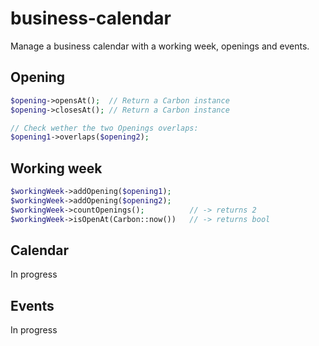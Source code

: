 # business-calendar
Manage a business calendar with a working week, openings and events.

## Opening
```php
$opening->opensAt();  // Return a Carbon instance
$opening->closesAt(); // Return a Carbon instance

// Check wether the two Openings overlaps:
$opening1->overlaps($opening2);
```

## Working week
```php
$workingWeek->addOpening($opening1);
$workingWeek->addOpening($opening2);
$workingWeek->countOpenings();          // -> returns 2
$workingWeek->isOpenAt(Carbon::now())   // -> returns bool
```

## Calendar
In progress

## Events
In progress

